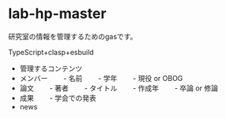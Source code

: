 # lab-hp-master
研究室の情報を管理するためのgasです。

TypeScript+clasp+esbuild

- 管理するコンテンツ
- メンバー
　　- 名前
　　- 学年
　　- 現役 or OBOG
- 論文
　　- 著者
　　- タイトル
　　- 作成年
　　- 卒論 or 修論
- 成果
　　- 学会での発表
- news